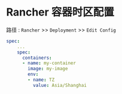# Rancher 容器时区配置

路径 : 
`Rancher` >> `Deployment` >> `Edit Config`

```yaml
spec:
    ...
    spec:
      containers:
      - name: my-container
        image: my-image
        env:
        - name: TZ
          value: Asia/Shanghai
```
